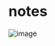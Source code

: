 # notes
![image](https://github.com/vxeque/notes/assets/138147636/36870571-843a-4cf1-8461-54e4bf714c35)
